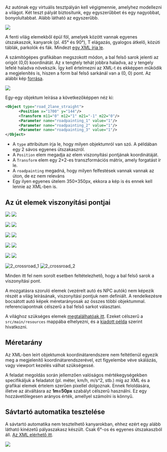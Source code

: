 Az autónak egy virtuális tesztpályán kell végigmennie, amelyhez modellezni a világot. Két teszt pályát biztosítunk, egy egyszerűbbet és egy nagyobbat, bonyolultabbat. Alább látható az egyszerűbb.

![](https://raw.githubusercontent.com/SzFMV2018-Osz/handout/master/docs/images/test_world.png)

A fenti világ elemekből épül föl, amelyek között vannak egyenes útszakaszok, kanyarok (pl. 45° és 90°), T elágazás, gyalogos átkelő, közúti táblák, parkolók és fák. Mindezt [egy XML írja le](https://github.com/SzFMV2018-Osz/handout/blob/master/docs/resources/test_world.xml).

A számítógépes grafikában megszokott módon, a bal felső sarok jelenti az origót (0,0) koordinátát. Az x tengtely tehát jobbra haladva, az y tengely lefelé haladva növekszik. Így kell értelmezni az XML-t és ekképpen működik a megjelenítés is, hiszen a form bal felső sarkánál van a (0, 0) pont. Az alábbi kép [forrása](http://www.e-cartouche.ch/content_reg/cartouche/graphics/en/html/Screen_learningObject3.html).

![](http://www.e-cartouche.ch/content_reg/cartouche/graphics/en/image/coordinates.jpg)

Egy-egy objektum leírása a következőképpen néz ki:

``` xml
<Object type="road_2lane_straight">
      <Position x="1700" y="144"/>
      <Transform m11="0" m12="1" m21="-1" m22="0"/>
      <Parameter name="roadpainting_1" value="1"/>
      <Parameter name="roadpainting_2" value="1"/>
      <Parameter name="roadpainting_3" value="1"/>
</Object>
```

* A `type` attribútum írja le, hogy milyen objektumról van szó. A példában egy 2 sávos egyenes útszakaszról.
* A `Position` elem megadja az elem viszonyítási pontjának koordinátáját.
* A `Transform` elem egy 2×2-es transzformációs mátrix, amely forgatást ír le.
* A `roadpainting` megadná, hogy milyen felfestések vannak vannak az úton, de ez nem releváns
* Egy ilyen egyenes útelem 350×350px, ekkora a kép is és ennek kell lennie az XML-ben is.

## Az út elemek viszonyítási pontjai

![](https://raw.githubusercontent.com/SzFMV2018-Osz/handout/master/docs/images/90right.png) ![](https://raw.githubusercontent.com/SzFMV2018-Osz/handout/master/docs/images/90left.png) 

![](https://raw.githubusercontent.com/SzFMV2018-Osz/handout/master/docs/images/45right.png) ![](https://raw.githubusercontent.com/SzFMV2018-Osz/handout/master/docs/images/45left.png)

![](https://raw.githubusercontent.com/SzFMV2018-Osz/handout/master/docs/images/6right.png) ![](https://raw.githubusercontent.com/SzFMV2018-Osz/handout/master/docs/images/6left.png)

![](https://raw.githubusercontent.com/SzFMV2018-Osz/handout/master/docs/images/tjunctionright.png)
![](https://raw.githubusercontent.com/SzFMV2018-Osz/handout/master/docs/images/tjunctionleft.png)

![](https://raw.githubusercontent.com/SzFMV2018-Osz/handout/master/docs/images/straight.png)
![](https://raw.githubusercontent.com/SzFMV2018-Osz/handout/master/docs/images/rotary.png)

![2_crossroad_1](https://raw.githubusercontent.com/SzFMV2018-Osz/handout/master/docs/images/2_crossroad_1.png)
![2_crossroad_2](https://raw.githubusercontent.com/SzFMV2018-Osz/handout/master/docs/images/2_crossroad_2.png)

Minden itt fel nem sorolt esetben feltételezhető, hogy a bal felső sarok a viszonyítási pont.

A mozgatásra szoruló elemek (vezérelt autó és NPC autók) nem képezik részét a világ leírásának, viszonyítási pontjuk nem definiált. A rendelkezésre bocsátott autó képek méretarányosak az összes többi objektummal. referenciapontnak célszerű a bal felső sarkot választani.

A világhoz szükséges elemek [megtalálhatóak itt](https://github.com/SzFMV2018-Osz/handout/tree/master/docs/resources). Ezeket célszerű a `src/main/resources` mappába elhelyezni, és a [kiadott példa](https://github.com/SzFMV2018-Osz/AutomatedCar-A/blob/3d69a8ef8d51a2409ca3aaca12ca5c0871053ee7/src/main/java/hu/oe/nik/szfmv/visualization/CourseDisplay.java#L36) szerint hivatkozni.

## Méretarány

Az XML-ben leírt objektumok koordinátarendszere nem feltétlenül egyezik meg a megjelenítő koordinátarendszerével, ezt figyelembe véve skálázás, vagy viewport kezelés válhat szükségessé.

A feladat megoldás során jellemzően valóságos mértékegységekben specifikáljuk a feladatot (pl. méter, km/h, m/s^2, stb.) míg az XML és a grafikai elemek értelem szerűen pixellel dolgoznak. Ennek feloldására, illetve az átváltásra az **1m=50px** szabályt célszerű használni. Ez egy hozzávetőlegesen arányos érték, amellyel számolni is könnyű.

## Sávtartó automatika tesztelése

A sávtartó automatika nem tesztelhető kanyarokban, ehhez ezért egy alább látható kinézetű pályaszakasz készült. Csak 6°-os és egyenes útszakaszból áll. [Az XML elérhető itt](https://raw.githubusercontent.com/SzFMV2018-Osz/handout/master/docs/resources/lane_keeping_test_world.xml).

![](https://github.com/SzFMV2018-Osz/handout/blob/master/docs/images/lka.png)
